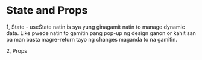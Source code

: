 # State and Props

1, State - useState natin is sya yung ginagamit natin to manage dynamic data. Like pwede natin to gamitin pang pop-up ng design ganon or kahit san pa man basta magre-return tayo ng changes maganda to na gamitin.



2, Props